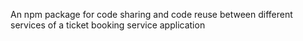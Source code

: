 An npm package for code sharing and code reuse between different services of a ticket booking service application
